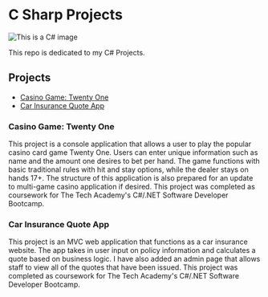 # C Sharp Projects

![This is a C# image](https://seeklogo.com/images/C/c-sharp-c-logo-02F17714BA-seeklogo.com.png)

This repo is dedicated to my C# Projects.

## Projects
* [Casino Game: Twenty One](https://github.com/tbon27/Basic-C-Sharp-Projects/tree/main/TwentyOne)
* [Car Insurance Quote App](https://github.com/tbon27/Basic-C-Sharp-Projects/tree/main/Assignments/CarInsurance)

### Casino Game: Twenty One
This project is a console application that allows a user to play the popular casino card game Twenty One. Users can enter unique information such as name and the amount one desires to bet per hand. The game functions with basic traditional rules with hit and stay options, while the dealer stays on hands 17+. The structure of this application is also prepared for an update to multi-game casino application if desired. This project was completed as coursework for The Tech Academy's C#/.NET Software Developer Bootcamp.

### Car Insurance Quote App
This project is an MVC web application that functions as a car insurance website. The app takes in user input on policy information and calculates a quote based on business logic. I have also added an admin page that allows staff to view all of the quotes that have been issued. This project was completed as coursework for The Tech Academy's C#/.NET Software Developer Bootcamp.
